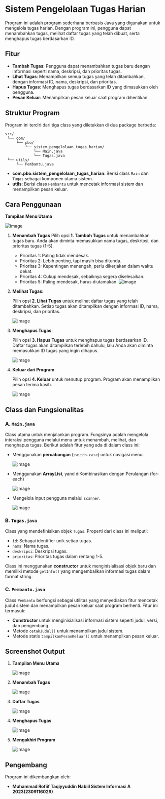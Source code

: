 # Sistem Pengelolaan Tugas Harian

Program ini adalah program sederhana berbasis Java yang digunakan untuk mengelola tugas harian. Dengan program ini, pengguna dapat menambahkan tugas, melihat daftar tugas yang telah dibuat, serta menghapus tugas berdasarkan ID.

## Fitur

- **Tambah Tugas**: Pengguna dapat menambahkan tugas baru dengan informasi seperti nama, deskripsi, dan prioritas tugas.
- **Lihat Tugas**: Menampilkan semua tugas yang telah ditambahkan, dengan informasi ID, nama, deskripsi, dan prioritas.
- **Hapus Tugas**: Menghapus tugas berdasarkan ID yang dimasukkan oleh pengguna.
- **Pesan Keluar**: Menampilkan pesan keluar saat program dihentikan.

## Struktur Program

Program ini terdiri dari tiga class yang diletakkan di dua package berbeda:

```
src/
 └── com/
     └── pbo/
         └── sistem_pengelolaan_tugas_harian/
             └── Main.java
             └── Tugas.java
 └── utils/
     └── Pembantu.java
```

- **com.pbo.sistem_pengelolaan_tugas_harian**: Berisi class `Main` dan `Tugas` sebagai komponen utama sistem.
- **utils**: Berisi class `Pembantu` untuk mencetak informasi sistem dan menampilkan pesan keluar.

## Cara Penggunaan

   **Tampilan Menu Utama**
   
   ![image](https://github.com/user-attachments/assets/8efbd7cf-7907-4f48-8f43-ef15e45341b2) 
   
1. **Menambah Tugas**
   Pilih opsi **1. Tambah Tugas** untuk menambahkan tugas baru. Anda akan diminta memasukkan nama tugas, deskripsi, dan prioritas tugas (1-5).
   - Prioritas 1: Paling tidak mendesak.
   - Prioritas 2: Lebih penting, tapi masih bisa ditunda.
   - Prioritas 3: Kepentingan menengah, perlu dikerjakan dalam waktu dekat.
   - Prioritas 4: Cukup mendesak, sebaiknya segera diselesaikan.
   - Prioritas 5: Paling mendesak, harus diutamakan.
   ![image](https://github.com/user-attachments/assets/9c044d33-9d11-402c-a174-dd4706c6959f)
   
2. **Melihat Tugas**:
   
   Pilih opsi **2. Lihat Tugas** untuk melihat daftar tugas yang telah ditambahkan. Setiap tugas akan ditampilkan dengan informasi ID, nama, deskripsi, dan prioritas.

   ![image](https://github.com/user-attachments/assets/a310e89d-0bbf-4a95-863a-0d922cf3d3b4)
   
4. **Menghapus Tugas**:
   
   Pilih opsi **3. Hapus Tugas** untuk menghapus tugas berdasarkan ID. Daftar tugas akan ditampilkan terlebih dahulu, lalu Anda akan diminta memasukkan ID tugas yang ingin dihapus.

   ![image](https://github.com/user-attachments/assets/61238c8b-0bf4-49f8-9ee2-199ad96ed1d7)
   
7. **Keluar dari Program**:
   
   Pilih opsi **4. Keluar** untuk menutup program. Program akan menampilkan pesan terima kasih.

   ![image](https://github.com/user-attachments/assets/87ed1d98-6b1b-4132-9cc0-fab24f7ec358)


## Class dan Fungsionalitas

### A. `Main.java`

Class utama untuk menjalankan program. Fungsinya adalah mengelola interaksi pengguna melalui menu untuk menambah, melihat, dan menghapus tugas. Berikut adalah fitur yang ada di dalam class ini:

- Menggunakan **percabangan** (`switch-case`) untuk navigasi menu.

  ![image](https://github.com/user-attachments/assets/6b5741d9-2358-4ec5-8b0e-29acc15d7d3f)

- Menggunakan **ArrayList**, yand diKombinasikan dengan Perulangan (for-each)
  
  ![image](https://github.com/user-attachments/assets/70a3f551-a0ed-4bde-80e2-50daada48c1b)

- Mengelola input pengguna melalui `scanner`.

  ![image](https://github.com/user-attachments/assets/045bed0a-876e-4a0d-ab20-da835bd2229d)


### B. `Tugas.java`

Class yang mendefinisikan objek `Tugas`. Properti dari class ini meliputi:

- `id`: Sebagai identifier unik setiap tugas.
- `nama`: Nama tugas.
- `deskripsi`: Deskripsi tugas.
- `prioritas`: Prioritas tugas dalam rentang 1-5.

Class ini menggunakan **constructor** untuk menginisialisasi objek baru dan memiliki metode `getInfo()` yang mengembalikan informasi tugas dalam format string.

### C. `Pembantu.java`

Class `Pembantu` berfungsi sebagai utilitas yang menyediakan fitur mencetak judul sistem dan menampilkan pesan keluar saat program berhenti. Fitur ini termasuk:

- **Constructor** untuk menginisialisasi informasi sistem seperti judul, versi, dan pengembang.
- Metode `cetakJudul()` untuk menampilkan judul sistem.
- Metode statis `tampilkanPesanKeluar()` untuk menampilkan pesan keluar.

## Screenshot Output
1. **Tampilan Menu Utama**  

   ![image](https://github.com/user-attachments/assets/8efbd7cf-7907-4f48-8f43-ef15e45341b2)

2. **Menambah Tugas**
   
   ![image](https://github.com/user-attachments/assets/9c044d33-9d11-402c-a174-dd4706c6959f)

4. **Daftar Tugas**
    
   ![image](https://github.com/user-attachments/assets/a310e89d-0bbf-4a95-863a-0d922cf3d3b4)

6. **Menghapus Tugas**
   
   ![image](https://github.com/user-attachments/assets/61238c8b-0bf4-49f8-9ee2-199ad96ed1d7)

7. **Mengakhiri Program**

   ![image](https://github.com/user-attachments/assets/87ed1d98-6b1b-4132-9cc0-fab24f7ec358)

## Pengembang

Program ini dikembangkan oleh:
- **Muhammad Rofiif Taqiyyuddin Nabiil Sistem Informasi A 2023(2309116029)**



